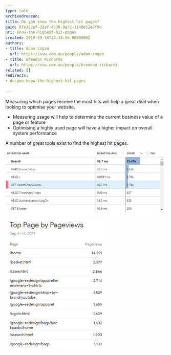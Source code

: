 ```yaml
---
type: rule
archivedreason: 
title: Do you know the highest hit pages?
guid: 8fe322ef-32ef-4338-9a2c-1148e52e7f9d
uri: know-the-highest-hit-pages
created: 2019-09-16T23:34:56.0000000Z
authors:
- title: Adam Cogan
  url: https://ssw.com.au/people/adam-cogan
- title: Brendan Richards
  url: https://ssw.com.au/people/brendan-richards
related: []
redirects:
- do-you-know-the-highest-hit-pages

---
```


Measuring which pages receive the most hits will help a great deal when looking to optimise your website.

* Measuring usage will help to determine the current business value of a page or feature
* Optimising a highly used page will have a higher impact on overall system performance

A number of great tools exist to find the highest hit pages.

<!--endintro-->

![Figure: Application Insights can return request counts under the performance screen](/rules/know-the-highest-hit-pages/App-Insights-return-request.png)  

![Figure: Google Analytics provides powerful usage statistics](/rules/know-the-highest-hit-pages/GoogleAnalytics-Stats.png)

